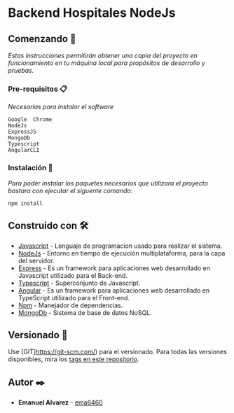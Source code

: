 # Backend Hospitales NodeJs 


## Comenzando 🚀

_Estas instrucciones permitirán obtener una copia del proyecto en funcionamiento en tu máquina local para propósitos de desarrollo y pruebas._


### Pre-requisitos 📋
_Necesarias para instalar el software_

```
Google	Chrome
NodeJs
ExpressJS
MongoDb
Typescript
AngularCLI

```

### Instalación 🔧

_Para poder instalar los paquetes necesarios que utilizara el proyecto bastara con ejecutar el siguente comando:_


```
npm install 

```

## Construido con 🛠️
* [Javascript](https://www.javascript.com/) - Lenguaje de programacion usado para realizar el sistema.
* [NodeJs](https://nodejs.org/es/) - Entorno en tiempo de ejecución multiplataforma, para la capa del servidor.
* [Express](https://expressjs.com/es/) -  Es un framework para aplicaciones web desarrollado en Javascript utilizado para el Back-end.
* [Typescript](https://www.typescriptlang.org/) - Superconjunto de Javascript.
* [Angular](https://angular.io/) - Es un framework para aplicaciones web desarrollado en TypeScript utilizado para el Front-end.
* [Npm](https://www.npmjs.com/) - Manejador de dependencias.
* [MongoDb](https://www.mongodb.com/es) -  Sistema de base de datos NoSQL.

## Versionado 📌

Use [GIT]https://git-scm.com/) para el versionado. Para todas las versiones disponibles, mira los [tags en este repositorio](https://github.com/ema6460/backend-hospitales/tags).

## Autor ✒️


* **Emanuel Alvarez** - [ema6460](https://github.com/ema6460)
